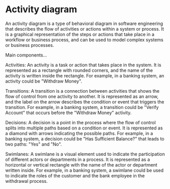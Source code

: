 # Activity diagram

An activity diagram is a type of behavioral diagram in software engineering that describes the flow of activities or actions within a system or process. It is a graphical representation of the steps or actions that take place in a workflow or business process, and can be used to model complex systems or business processes.

Main components…

Activities: An activity is a task or action that takes place in the system. It is represented as a rectangle with rounded corners, and the name of the activity is written inside the rectangle. For example, in a banking system, an activity could be "Withdraw Money".

Transitions: A transition is a connection between activities that shows the flow of control from one activity to another. It is represented as an arrow, and the label on the arrow describes the condition or event that triggers the transition. For example, in a banking system, a transition could be "Verify Account" that occurs before the "Withdraw Money" activity.

Decisions: A decision is a point in the process where the flow of control splits into multiple paths based on a condition or event. It is represented as a diamond with arrows indicating the possible paths. For example, in a banking system, a decision could be "Has Sufficient Balance?" that leads to two paths: "Yes" and "No".

Swimlanes: A swimlane is a visual element used to indicate the participation of different actors or departments in a process. It is represented as a horizontal or vertical rectangle with the name of the actor or department written inside. For example, in a banking system, a swimlane could be used to indicate the roles of the customer and the bank employee in the withdrawal process.
